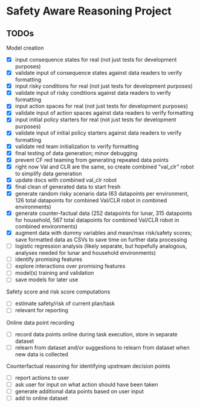 # Safety Aware Reasoning Project

## TODOs

Model creation
- [x] input consequence states for real (not just tests for development purposes)
- [x] validate input of consequence states against data readers to verify formatting
- [x] input risky conditions for real (not just tests for development purposes)
- [x] validate input of risky conditions against data readers to verify formatting
- [x] input action spaces for real (not just tests for development purposes)
- [x] validate input of action spaces against data readers to verify formatting
- [x] input initial policy starters for real (not just tests for development purposes)
- [x] validate input of initial policy starters against data readers to verify formatting
- [x] validate red team initialization to verify formatting
- [x] final testing of data generation; minor debugging
- [x] prevent CF red teaming from generating repeated data points
- [x] right now Val and CLR are the same, so create combined "val_clr" robot to simplify data generation
- [x] update docs with combined val_clr robot
- [x] final clean of generated data to start fresh
- [x] generate random risky scenario data (63 datapoints per environment, 126 total datapoints for combined Val/CLR robot in combined environments)
- [x] generate counter-factual data (252 datapoints for lunar, 315 datapoints for household, 567 total datapoints for combined Val/CLR robot in combined environments)
- [x] augment data with dummy variables and mean/max risk/safety scores; save formatted data as CSVs to save time on further data processing
- [ ] logistic regression analysis (likely separate, but hopefully analogous, analyses needed for lunar and household environments)
- [ ] identify promising features
- [ ] explore interactions over promising features
- [ ] model(s) training and validation
- [ ] save models for later use

Safety score and risk score computations
- [ ] estimate safety/risk of current plan/task
- [ ] relevant for reporting

Online data point recording
- [ ] record data points online during task execution, store in separate dataset
- [ ] relearn from dataset and/or suggestions to relearn from dataset when new data is collected

Counterfactual reasoning for identifying upstream decision points
- [ ] report actions to user
- [ ] ask user for input on what action should have been taken
- [ ] generate additional data points based on user input
- [ ] add to online dataset
